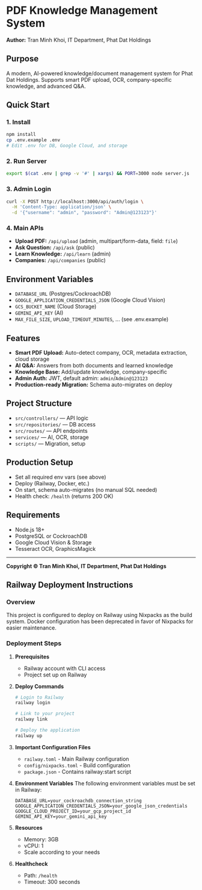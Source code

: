 # PDF Knowledge Management System

**Author:** Tran Minh Khoi, IT Department, Phat Dat Holdings

## Purpose
A modern, AI-powered knowledge/document management system for Phat Dat Holdings. Supports smart PDF upload, OCR, company-specific knowledge, and advanced Q&A.

## Quick Start

### 1. Install
```bash
npm install
cp .env.example .env
# Edit .env for DB, Google Cloud, and storage
```

### 2. Run Server
```bash
export $(cat .env | grep -v '#' | xargs) && PORT=3000 node server.js
```

### 3. Admin Login
```bash
curl -X POST http://localhost:3000/api/auth/login \
  -H 'Content-Type: application/json' \
  -d '{"username": "admin", "password": "Admin@123123"}'
```

### 4. Main APIs
- **Upload PDF:** `/api/upload` (admin, multipart/form-data, field: `file`)
- **Ask Question:** `/api/ask` (public)
- **Learn Knowledge:** `/api/learn` (admin)
- **Companies:** `/api/companies` (public)

## Environment Variables
- `DATABASE_URL` (Postgres/CockroachDB)
- `GOOGLE_APPLICATION_CREDENTIALS_JSON` (Google Cloud Vision)
- `GCS_BUCKET_NAME` (Cloud Storage)
- `GEMINI_API_KEY` (AI)
- `MAX_FILE_SIZE`, `UPLOAD_TIMEOUT_MINUTES`, ... (see .env.example)

## Features
- **Smart PDF Upload:** Auto-detect company, OCR, metadata extraction, cloud storage
- **AI Q&A:** Answers from both documents and learned knowledge
- **Knowledge Base:** Add/update knowledge, company-specific
- **Admin Auth:** JWT, default admin: `admin`/`Admin@123123`
- **Production-ready Migration:** Schema auto-migrates on deploy

## Project Structure
- `src/controllers/` — API logic
- `src/repositories/` — DB access
- `src/routes/` — API endpoints
- `services/` — AI, OCR, storage
- `scripts/` — Migration, setup

## Production Setup
- Set all required env vars (see above)
- Deploy (Railway, Docker, etc.)
- On start, schema auto-migrates (no manual SQL needed)
- Health check: `/health` (returns 200 OK)

## Requirements
- Node.js 18+
- PostgreSQL or CockroachDB
- Google Cloud Vision & Storage
- Tesseract OCR, GraphicsMagick

---
**Copyright © Tran Minh Khoi, IT Department, Phat Dat Holdings** 

## Railway Deployment Instructions

### Overview
This project is configured to deploy on Railway using Nixpacks as the build system. Docker configuration has been deprecated in favor of Nixpacks for easier maintenance.

### Deployment Steps

1. **Prerequisites**
   - Railway account with CLI access
   - Project set up on Railway

2. **Deploy Commands**
   ```bash
   # Login to Railway
   railway login

   # Link to your project
   railway link

   # Deploy the application
   railway up
   ```

3. **Important Configuration Files**
   - `railway.toml` - Main Railway configuration
   - `config/nixpacks.toml` - Build configuration
   - `package.json` - Contains railway:start script

4. **Environment Variables**
   The following environment variables must be set in Railway:

   ```
   DATABASE_URL=your_cockroachdb_connection_string
   GOOGLE_APPLICATION_CREDENTIALS_JSON=your_google_json_credentials
   GOOGLE_CLOUD_PROJECT_ID=your_gcp_project_id
   GEMINI_API_KEY=your_gemini_api_key
   ```

5. **Resources**
   - Memory: 3GB
   - vCPU: 1
   - Scale according to your needs

6. **Healthcheck**
   - Path: `/health`
   - Timeout: 300 seconds 